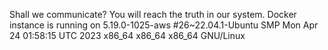 Shall we communicate?
You will reach the truth in our system.
Docker instance is running on
5.19.0-1025-aws #26~22.04.1-Ubuntu SMP Mon Apr 24 01:58:15 UTC 2023 x86_64 x86_64 x86_64 GNU/Linux

